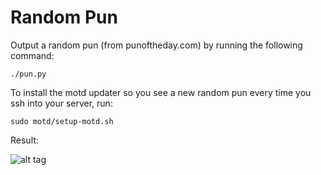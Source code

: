 Random Pun
===

Output a random pun (from punoftheday.com) by running the following command:

`./pun.py`

To install the motd updater so you see a new random pun every time you ssh into your server, run:

`sudo motd/setup-motd.sh`

Result:

![alt tag](https://raw.github.com/andrewmacheret/pun/master/motd.png)

